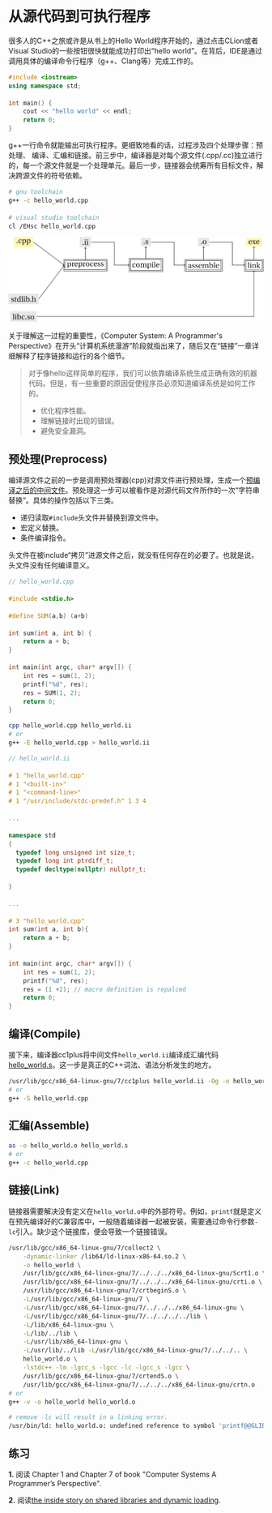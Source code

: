 # 从源代码到可执行程序

很多人的C++之旅或许是从书上的Hello World程序开始的，通过点击CLion或者Visual Studio的一些按钮很快就能成功打印出“hello world”。在背后，IDE是通过调用具体的编译命令行程序（g++、Clang等）完成工作的。

```cpp
#include <iostream>
using namespace std;

int main() {
    cout << "hello world" << endl;
    return 0;
}
```

g++一行命令就能输出可执行程序。更细致地看的话，过程涉及四个处理步骤：预处理、 编译、汇编和链接。前三步中，编译器是对每个源文件(.cpp/.cc)独立进行的，每一个源文件就是一个处理单元。最后一步，链接器会统筹所有目标文件，解决跨源文件的符号依赖。

```bash
# gnu toolchain
g++ -c hello_world.cpp

# visual studio toolchain
cl /EHsc hello_world.cpp
```

![Compile and Link](compile_link.png)

关于理解这一过程的重要性，《Computer System: A Programmer's Perspective》在开头“计算机系统漫游”阶段就指出来了，随后又在“链接”一章详细解释了程序链接和运行的各个细节。

> 对于像hello这样简单的程序，我们可以依靠编译系统生成正确有效的机器代码。但是，有一些重要的原因促使程序员必须知道编译系统是如何工作的。
> * 优化程序性能。
> * 理解链接时出现的错误。
> * 避免安全漏洞。

## 预处理(Preprocess)

编译源文件之前的一步是调用预处理器(cpp)对源文件进行预处理，生成一个[预编译之后的中间文件](hello_world.i)。预处理这一步可以被看作是对源代码文件所作的一次“字符串替换”。具体的操作包括以下三类。

* 递归读取`#include`头文件并替换到源文件中。
* 宏定义替换。
* 条件编译指令。


头文件在被include“拷贝”进源文件之后，就没有任何存在的必要了。也就是说，头文件没有任何编译意义。

```cpp
// hello_world.cpp

#include <stdio.h>

#define SUM(a,b) (a+b)

int sum(int a, int b) {
    return a + b;
}

int main(int argc, char* argv[]) {
    int res = sum(1, 2);
    printf("%d", res);
    res = SUM(1, 2);
    return 0;
}
```


```bash
cpp hello_world.cpp hello_world.ii
# or
g++ -E hello_world.cpp > hello_world.ii
```

```cpp
// hello_world.ii

# 1 "hello_world.cpp"
# 1 "<built-in>"
# 1 "<command-line>"
# 1 "/usr/include/stdc-predef.h" 1 3 4

...

namespace std
{
  typedef long unsigned int size_t;
  typedef long int ptrdiff_t;
  typedef decltype(nullptr) nullptr_t;

}

...

# 3 "hello_world.cpp"
int sum(int a, int b){
    return a + b;
}

int main(int argc, char* argv[]) {
    int res = sum(1, 2);
    printf("%d", res);
    res = (1 +2); // macro definition is repalced
    return 0;
}

```

## 编译(Compile)

接下来，编译器cc1plus将中间文件`hello_world.ii`编译成汇编代码[hello_world.s](hello_world.s)。这一步是真正的C++词法、语法分析发生的地方。

```bash
/usr/lib/gcc/x86_64-linux-gnu/7/cc1plus hello_world.ii -Og -o hello_world.s
# or
g++ -S hello_world.cpp
```

## 汇编(Assemble)

```bash
as -o hello_world.o hello_world.s
# or
g++ -c hello_world.cpp
```

## 链接(Link)

链接器需要解决没有定义在`hello_world.o`中的外部符号。例如，`printf`就是定义在预先编译好的C兼容库中，一般随着编译器一起被安装，需要通过命令行参数`-lc`引入。缺少这个链接库，便会导致一个链接错误。

```bash
/usr/lib/gcc/x86_64-linux-gnu/7/collect2 \
    -dynamic-linker /lib64/ld-linux-x86-64.so.2 \
    -o hello_world \
    /usr/lib/gcc/x86_64-linux-gnu/7/../../../x86_64-linux-gnu/Scrt1.o \
    /usr/lib/gcc/x86_64-linux-gnu/7/../../../x86_64-linux-gnu/crti.o \
    /usr/lib/gcc/x86_64-linux-gnu/7/crtbeginS.o \
    -L/usr/lib/gcc/x86_64-linux-gnu/7 \
    -L/usr/lib/gcc/x86_64-linux-gnu/7/../../../x86_64-linux-gnu \
    -L/usr/lib/gcc/x86_64-linux-gnu/7/../../../../lib \
    -L/lib/x86_64-linux-gnu \
    -L/lib/../lib \
    -L/usr/lib/x86_64-linux-gnu \
    -L/usr/lib/../lib -L/usr/lib/gcc/x86_64-linux-gnu/7/../../.. \
    hello_world.o \
    -lstdc++ -lm -lgcc_s -lgcc -lc -lgcc_s -lgcc \
    /usr/lib/gcc/x86_64-linux-gnu/7/crtendS.o \
    /usr/lib/gcc/x86_64-linux-gnu/7/../../../x86_64-linux-gnu/crtn.o
# or
g++ -v -o hello_world hello_world.o
```

```bash
# remove -lc will result in a linking error. 
/usr/bin/ld: hello_world.o: undefined reference to symbol 'printf@@GLIBC_2.2.5'
```

## 练习

**1.** 阅读 Chapter 1 and Chapter 7 of book "Computer Systems A Programmer’s Perspective".

**2.** 阅读[the inside story on shared libraries and dynamic loading](the_inside_story_on_shared_libraries_and_dynamic_loading.pdf).
